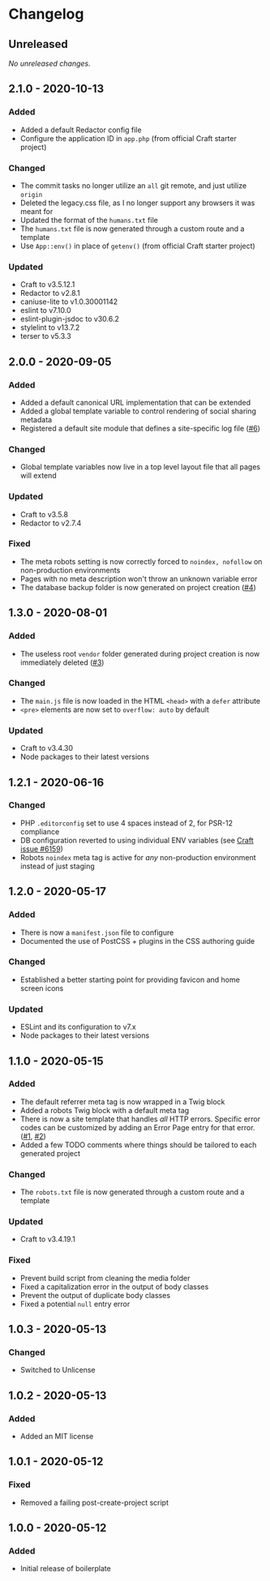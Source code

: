 # Changelog

## Unreleased
_No unreleased changes._


## 2.1.0 - 2020-10-13
### Added
- Added a default Redactor config file
- Configure the application ID in `app.php` (from official Craft starter project)

### Changed
- The commit tasks no longer utilize an `all` git remote, and just utilize `origin`
- Deleted the legacy.css file, as I no longer support any browsers it was meant for
- Updated the format of the `humans.txt` file
- The `humans.txt` file is now generated through a custom route and a template
- Use `App::env()` in place of `getenv()` (from official Craft starter project)

### Updated
- Craft to v3.5.12.1
- Redactor to v2.8.1
- caniuse-lite to v1.0.30001142
- eslint to v7.10.0
- eslint-plugin-jsdoc to v30.6.2
- stylelint to v13.7.2
- terser to v5.3.3


## 2.0.0 - 2020-09-05
### Added
- Added a default canonical URL implementation that can be extended
- Added a global template variable to control rendering of social sharing metadata
- Registered a default site module that defines a site-specific log file ([#6](https://github.com/evanwarner/craft-boilerplate/issues/6))

### Changed
- Global template variables now live in a top level layout file that all pages will extend

### Updated
- Craft to v3.5.8
- Redactor to v2.7.4

### Fixed
- The meta robots setting is now correctly forced to `noindex, nofollow` on non-production environments
- Pages with no meta description won't throw an unknown variable error
- The database backup folder is now generated on project creation ([#4](https://github.com/evanwarner/craft-boilerplate/issues/4))


## 1.3.0 - 2020-08-01
### Added
- The useless root `vendor` folder generated during project creation is now immediately deleted ([#3](https://github.com/evanwarner/craft-boilerplate/issues/3))

### Changed
- The `main.js` file is now loaded in the HTML `<head>` with a `defer` attribute
- `<pre>` elements are now set to `overflow: auto` by default

### Updated
- Craft to v3.4.30
- Node packages to their latest versions


## 1.2.1 - 2020-06-16
### Changed
- PHP `.editorconfig` set to use 4 spaces instead of 2, for PSR-12 compliance
- DB configuration reverted to using individual ENV variables (see [Craft issue #6159](https://github.com/craftcms/cms/issues/6159))
- Robots `noindex` meta tag is active for _any_ non-production environment instead of just staging


## 1.2.0 - 2020-05-17
### Added
- There is now a `manifest.json` file to configure
- Documented the use of PostCSS + plugins in the CSS authoring guide

### Changed
- Established a better starting point for providing favicon and home screen icons

### Updated
- ESLint and its configuration to v7.x
- Node packages to their latest versions


## 1.1.0 - 2020-05-15
### Added
- The default referrer meta tag is now wrapped in a Twig block
- Added a robots Twig block with a default meta tag
- There is now a site template that handles _all_ HTTP errors. Specific error codes can be customized by adding an Error Page entry for that error. ([#1](https://github.com/evanwarner/craft-boilerplate/issues/1), [#2](https://github.com/evanwarner/craft-boilerplate/issues/2))
- Added a few TODO comments where things should be tailored to each generated project

### Changed
- The `robots.txt` file is now generated through a custom route and a template

### Updated
- Craft to v3.4.19.1

### Fixed
- Prevent build script from cleaning the media folder
- Fixed a capitalization error in the output of body classes
- Prevent the output of duplicate body classes
- Fixed a potential `null` entry error


## 1.0.3 - 2020-05-13
### Changed
- Switched to Unlicense


## 1.0.2 - 2020-05-13
### Added
- Added an MIT license


## 1.0.1 - 2020-05-12
### Fixed
- Removed a failing post-create-project script


## 1.0.0 - 2020-05-12
### Added
- Initial release of boilerplate
